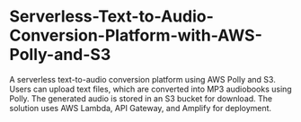 # Serverless-Text-to-Audio-Conversion-Platform-with-AWS-Polly-and-S3
A serverless text-to-audio conversion platform using AWS Polly and S3. Users can upload text files, which are converted into MP3 audiobooks using Polly. The generated audio is stored in an S3 bucket for download. The solution uses AWS Lambda, API Gateway, and Amplify for deployment.
